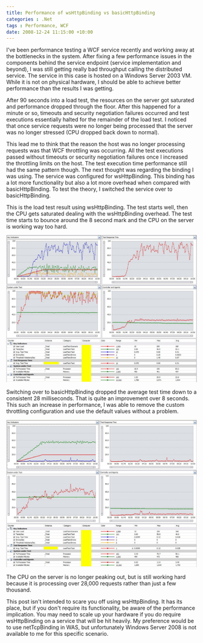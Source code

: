 ```yaml
---
title: Performance of wsHttpBinding vs basicHttpBinding
categories : .Net
tags : Performance, WCF
date: 2008-12-24 11:15:00 +10:00
---
```


I've been performance testing a WCF service recently and working away at the bottlenecks in the system. After fixing a few performance issues in the components behind the service endpoint (service implementation and beyond), I was still getting really bad throughput calling the distributed service. The service in this case is hosted on a Windows Server 2003 VM. While it is not on physical hardware, I should be able to achieve better performance than the results I was getting.

After 90 seconds into a load test, the resources on the server got saturated and performance dropped through the floor. After this happened for a minute or so, timeouts and security negotiation failures occurred and test executions essentially halted for the remainder of the load test. I noticed that once service requests were no longer being processed that the server was no longer stressed (CPU dropped back down to normal).

<!--more-->

This lead me to think that the reason the host was no longer processing requests was that WCF throttling was occurring. All the test executions passed without timeouts or security negotiation failures once I increased the throttling limits on the host. The test execution time performance still had the same pattern though. The next thought was regarding the binding I was using. The service was configured for wsHttpBinding. This binding has a lot more functionality but also a lot more overhead when compared with basicHttpBinding. To test the theory, I switched the service over to basicHttpBinding.

This is the load test result using wsHttpBinding. The test starts well, then the CPU gets saturated dealing with the wsHttpBinding overhead. The test time starts to bounce around the 8 second mark and the CPU on the server is working way too hard.

![WsHttpBinding][0]

Switching over to basicHttpBinding dropped the average test time down to a consistent 28 milliseconds. That is quite an improvement over 8 seconds. This such an increase in performance, I was able to remove the custom throttling configuration and use the default values without a problem.

![BasicHttpBinding][1]

The CPU on the server is no longer peaking out, but is still working hard because it is processing over 28,000 requests rather than just a few thousand.

This post isn't intended to scare you off using wsHttpBinding. It has its place, but if you don't require its functionality, be aware of the performance implication. You may need to scale up your hardware if you do require wsHttpBinding on a service that will be hit heavily. My preference would be to use netTcpBinding in WAS, but unfortunately Windows Server 2008 is not available to me for this specific scenario.

[0]: /files/WindowsLiveWriter/PerformanceofwsHttpBindingvsbasicHttpBin_9E5E/WsHttpBinding_2.jpg
[1]: /files/WindowsLiveWriter/PerformanceofwsHttpBindingvsbasicHttpBin_9E5E/BasicHttpBinding_2.jpg